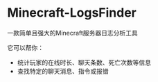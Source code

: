 # Minecraft-LogsFinder
一款简单且强大的Minecraft服务器日志分析工具

它可以帮你：
  - 统计玩家的在线时长、聊天条数、死亡次数等信息
  - 查找特定的聊天消息、指令或报错